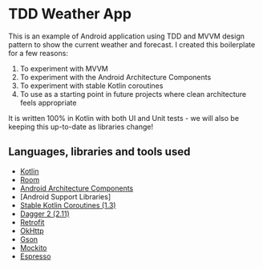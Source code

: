 # TDD Weather App
This is an example of Android application using TDD and MVVM design pattern to show the current weather and forecast. I created this boilerplate for a few reasons:

1. To experiment with MVVM
2. To experiment with the Android Architecture Components
3. To experiment with stable Kotlin coroutines
4. To use as a starting point in future projects where clean architecture feels appropriate

It is written 100% in Kotlin with both UI and Unit tests - we will also be keeping this up-to-date as libraries change!

## Languages, libraries and tools used

* [Kotlin](https://kotlinlang.org/)
* [Room](https://developer.android.com/topic/libraries/architecture/room.html)
* [Android Architecture Components](https://developer.android.com/topic/libraries/architecture/index.html)
* [Android Support Libraries]
* [Stable Kotlin Coroutines (1.3)](https://github.com/Kotlin/kotlinx.coroutines)
* [Dagger 2 (2.11)](https://github.com/google/dagger)
* [Retrofit](http://square.github.io/retrofit/)
* [OkHttp](http://square.github.io/okhttp/)
* [Gson](https://github.com/google/gson)
* [Mockito](http://site.mockito.org/)
* [Espresso](https://developer.android.com/training/testing/espresso/index.html)
